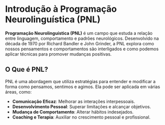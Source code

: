 # Introdução à Programação Neurolinguística (PNL)

**Programação Neurolinguística (PNL)** é um campo que estuda a relação entre linguagem, comportamento e padrões neurológicos. Desenvolvido na década de 1970 por Richard Bandler e John Grinder, a PNL explora como nossos pensamentos e comportamentos são interligados e como podemos aplicar técnicas para promover mudanças positivas.

## O Que é PNL?

PNL é uma abordagem que utiliza estratégias para entender e modificar a forma como pensamos, sentimos e agimos. Ela pode ser aplicada em várias áreas, como:

- **Comunicação Eficaz**: Melhorar as interações interpessoais.
- **Desenvolvimento Pessoal**: Superar limitações e alcançar objetivos.
- **Mudança de Comportamento**: Alterar hábitos indesejados.
- **Coaching e Terapia**: Auxiliar no crescimento pessoal e profissional.




